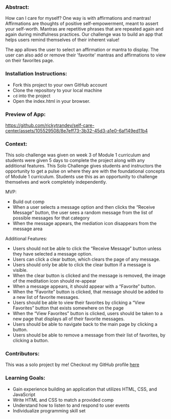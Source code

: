 ### Abstract:
How can I care for myself? One way is with affirmations and mantras!
Affirmations are thoughts of positive self-empowerment, meant to assert your self-worth.
Mantras are repetitive phrases that are repeated again and again during mindfulness practices. Our challenge was to build an app that helps users remind themselves of their inherent value!

The app allows the user to select an affirmation or mantra to display. The user can also add or remove their 'favorite' mantras and affirmations to view on their favorites page. 

### Installation Instructions:
- Fork this project to your own GitHub account
- Clone the repository to your local machine
- `cd` into the project
- Open the index.html in your browser.

### Preview of App:

https://github.com/rickytrandev/self-care-center/assets/105529508/8e7eff73-3b32-45d3-a1e0-6af149ed11b4

### Context:

This solo challenge was given on week 3 of Module 1 curriculum and students were given 5 days to complete the project along with any additional features. This Solo Challenge gives students and instructors the opportunity to get a pulse on where they are with the foundational concepts of Module 1 curriculum. Students use this as an opportunity to challenge themselves and work completely independently. 

MVP: 
- Build out comp
- When a user selects a message option and then clicks the “Receive Message” button, the user sees a random message from the list of possible messages for that category
- When the message appears, the mediation icon disappears from the message area

  
Additional Features:
- Users should not be able to click the “Receive Message” button unless they have selected a message option.
- Users can click a clear button, which clears the page of any message.
- Users should only be able to click the clear button if a message is visible.
- When the clear button is clicked and the message is removed, the image of the meditation icon should re-appear
- When a message appears, it should appear with a “Favorite” button.
- When the “Favorite” button is clicked, that message should be added to a new list of favorite messages.
- Users should be able to view their favorites by clicking a “View Favorites” button that exists somewhere on the page
- When the “View Favorites” button is clicked, users should be taken to a new page that displays all of their favorite messages.
- Users should be able to navigate back to the main page by clicking a button.
- Users should be able to remove a message from their list of favorites, by clicking a button.

### Contributors:
This was a solo project by me! Checkout my GitHub profile [here](https://github.com/rickytrandev)

### Learning Goals:
- Gain experience building an application that utilizes HTML, CSS, and JavaScript
- Write HTML and CSS to match a provided comp
- Understand how to listen to and respond to user events
- Individualize programming skill set

